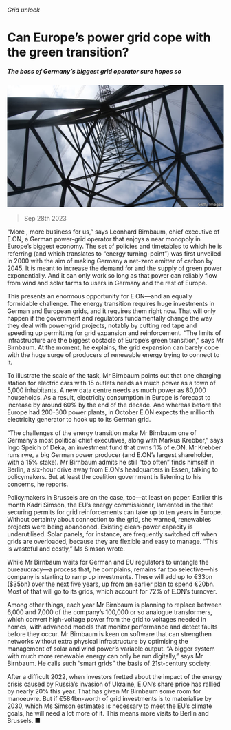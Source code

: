 ###### Grid unlock

# Can Europe’s power grid cope with the green transition? 

##### The boss of Germany’s biggest grid operator sure hopes so 

![image](images/20230930_WBP503.jpg) 

> Sep 28th 2023 

“More , more business for us,” says Leonhard Birnbaum, chief executive of E.ON, a German power-grid operator that enjoys a near monopoly in Europe’s biggest economy. The set of policies and timetables to which he is referring (and which translates to “energy turning-point”) was first unveiled in 2000 with the aim of making Germany a net-zero emitter of carbon by 2045. It is meant to increase the demand for and the supply of green power exponentially. And it can only work so long as that power can reliably flow from wind and solar farms to users in Germany and the rest of Europe.

This presents an enormous opportunity for E.ON—and an equally formidable challenge. The energy transition requires huge investments in German and European grids, and it requires them right now. That will only happen if the government and regulators fundamentally change the way they deal with power-grid projects, notably by cutting red tape and speeding up permitting for grid expansion and reinforcement. “The limits of infrastructure are the biggest obstacle of Europe’s green transition,” says Mr Birnbaum. At the moment, he explains, the grid expansion can barely cope with the huge surge of producers of renewable energy trying to connect to it.

To illustrate the scale of the task, Mr Birnbaum points out that one charging station for electric cars with 15 outlets needs as much power as a town of 5,000 inhabitants. A new data centre needs as much power as 80,000 households. As a result, electricity consumption in Europe is forecast to increase by around 60% by the end of the decade. And whereas before the  Europe had 200-300 power plants, in October E.ON expects the millionth electricity generator to hook up to its German grid. 

“The challenges of the energy transition make Mr Birnbaum one of Germany’s most political chief executives, along with Markus Krebber,” says Ingo Speich of Deka, an investment fund that owns 1% of e.ON. Mr Krebber runs rwe, a big German power producer (and E.ON’s largest shareholder, with a 15% stake). Mr Birnbaum admits he still “too often” finds himself in Berlin, a six-hour drive away from E.ON’s headquarters in Essen, talking to policymakers. But at least the coalition government is listening to his concerns, he reports. 

Policymakers in Brussels are on the case, too—at least on paper. Earlier this month Kadri Simson, the EU’s energy commissioner, lamented in the  that securing permits for grid reinforcements can take up to ten years in Europe. Without certainty about connection to the grid, she warned, renewables projects were being abandoned. Existing clean-power capacity is underutilised. Solar panels, for instance, are frequently switched off when grids are overloaded, because they are flexible and easy to manage. “This is wasteful and costly,” Ms Simson wrote.

While Mr Birnbaum waits for German and EU regulators to untangle the bureaucracy—a process that, he complains, remains far too selective—his company is starting to ramp up investments. These will add up to €33bn ($35bn) over the next five years, up from an earlier plan to spend €20bn. Most of that will go to its grids, which account for 72% of E.ON’s turnover. 

Among other things, each year Mr Birnbaum is planning to replace between 6,000 and 7,000 of the company’s 100,000 or so analogue transformers, which convert high-voltage power from the grid to voltages needed in homes, with advanced models that monitor performance and detect faults before they occur. Mr Birnbaum is keen on software that can strengthen networks without extra physical infrastructure by optimising the management of solar and wind power’s variable output. “A bigger system with much more renewable energy can only be run digitally,” says Mr Birnbaum. He calls such “smart grids” the basis of 21st-century society. 

After a difficult 2022, when investors fretted about the impact of the energy crisis caused by Russia’s invasion of Ukraine, E.ON’s share price has rallied by nearly 20% this year. That has given Mr Birnbaum some room for manoeuvre. But if €584bn-worth of grid investments is to materialise by 2030, which Ms Simson estimates is necessary to meet the EU’s climate goals, he will need a lot more of it. This means more visits to Berlin and Brussels. ■


